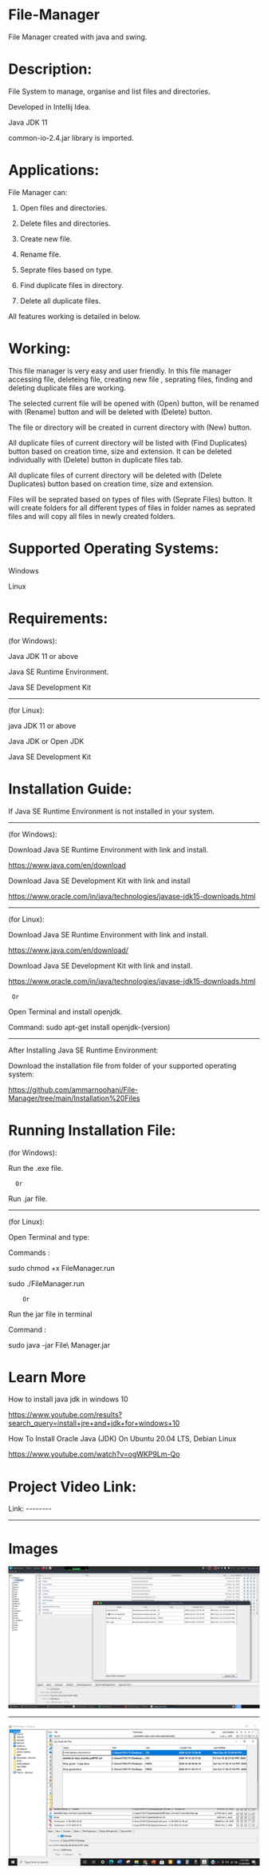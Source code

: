 # File-Manager

File Manager created with java and swing.


# Description:


File System to manage, organise and list files and directories.

Developed in Intellij Idea.

Java JDK 11

common-io-2.4.jar library is imported.


# Applications:

 
 File Manager can:
 
  1. Open files and directories.
  
  2. Delete files and directories.
 
  3. Create new file.
 
  4. Rename file.
 
  5. Seprate files based on type.
 
  6. Find duplicate files in directory.
 
  7. Delete all duplicate files.
  
  
All features working is detailed in below.
  
  


# Working:


This file manager is very easy and user friendly. In this file manager  accessing file, deleteing file, creating new file , seprating files, finding and deleting duplicate files are working.


The selected current file will be opened with (Open) button, will be renamed with (Rename) button and will be deleted with (Delete) button.


The file or directory will be created in current directory with (New) button.


All duplicate files of current directory will be listed with (Find Duplicates) button based on creation time, size and extension. It can be deleted individually with (Delete) button in duplicate files tab.


All duplicate files of current directory will be deleted with (Delete Duplicates) button based on creation time, size and extension.


Files will be seprated based on types of files with (Seprate Files) button. It will create folders for all different types of files in folder names as seprated files and will copy all files in newly created folders.

 
 
# Supported Operating Systems:


  Windows

  Linux




# Requirements:


(for Windows):

Java JDK 11 or above

Java SE Runtime Environment.
  
Java SE Development Kit
  
-----------------------------------------------------------------------------------------------------------------------------------------------------------

(for Linux):

 java JDK 11 or above

 Java JDK or Open JDK
  
 Java SE Development Kit



# Installation Guide:


If Java SE Runtime Environment is not installed in your system.

-----------------------------------------------------------------------------------------------------------------------------------------------------------


(for Windows):


  Download Java SE Runtime Environment with link and install.
  
  
  https://www.java.com/en/download
  
  
  Download Java SE Development Kit with link and install
  
  
  https://www.oracle.com/in/java/technologies/javase-jdk15-downloads.html
  

-----------------------------------------------------------------------------------------------------------------------------------------------------------


(for Linux):

  Download Java SE Runtime Environment with link and install.
  
  https://www.java.com/en/download/
  

  Download Java SE Development Kit with link and install.
   
  https://www.oracle.com/in/java/technologies/javase-jdk15-downloads.html
   
     
     Or
 
 
  Open Terminal and install openjdk.
  
  Command: sudo apt-get install openjdk-(version)
  
 
 -----------------------------------------------------------------------------------------------------------------------------------------------------------

  
After Installing Java SE Runtime Environment:


   Download the installation file from folder of your supported operating system:
   
   
   https://github.com/ammarnoohani/File-Manager/tree/main/Installation%20Files
   
   
    


# Running Installation File:



(for Windows):

  Run the .exe file.
  
      Or
      
  Run .jar file.
  
  -----------------------------------------------------------------------------------------------------------------------------------------------------------

  
 (for Linux):
 
 Open Terminal and type:
 
 
 Commands :
 
 sudo chmod +x FileManager.run
 
 sudo ./FileManager.run
 
        Or
        
 Run the jar file in terminal
 
  Command :
  
  sudo java -jar File\ Manager.jar
  
  
  
# Learn More

 
 How to install java jdk in windows 10
 
 
 https://www.youtube.com/results?search_query=install+jre+and+jdk+for+windows+10
 

 
 How To Install Oracle Java (JDK) On Ubuntu 20.04 LTS, Debian Linux
 
 
 https://www.youtube.com/watch?v=ogWKP9Lm-Qo
 
 
 
 
# Project Video Link:

 
 Link: -------- 
 
 
 
 
 
 
 -----------------------------------------------------------------------------------------------------------------------------------------------------------
 
 
# Images

 
 ![alt text](https://github.com/ammarnoohani/FileManager/blob/main/imgs/LinSs.png?raw=true)
 
 
 
 -----------------------------------------------------------------------------------------------------------------------------------------------------------
 
 
 
 ![alt text](https://github.com/ammarnoohani/FileManager/blob/main/imgs/winSs.png?raw=true)
  
  
  
  

 
 
 
 
 
 
 
 

